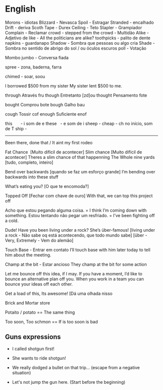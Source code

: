 # English

Morons - idiotas
Blizzard - Nevasca
Spoil - Estragar
Stranded - encalhado
Drift - deriva
Scoth Tape - Durex
Ceiling - Teto
Stapler - Grampiador
Complain - Reclamar
crowd - stepped from the crowd - Multidão
Alike - Adjetivo de like - All the politicians are alike?
toothpicks - palito de dente
napkins - guardanapo
Shadow - Sombra que pessoas ou algo cria
Shade - Sombra no sentido de abrigo do sol / ou óculos escuros
poll - Votação

Mombo jumbo - Conversa fiada

spree - zona, baderna, farra

chimed - soar, soou


I borrowed $500 from my sister
My sister lent $500 to me.

 
through Através fru
though Entretanto [zd]ou
thought Pensamento fote

bought Comprou bote
bough Galho bau

cough Tossir cof
enough Suficiente enof



this       - i som de e
these   - e som de i
sheep -
cheap - ch no início, som de T
ship -

---------------------------------------------------------------------------------------------------------------------------------------

Been there, done that / It aint my first rodeo

Fat Chance  [Muito difícil de acontecer]
Slim chance [Muito difícil de acontecer] Theres a slim chance of that happenning
The Whole nine yards [tudo, completo, inteiro]

Bend over backwards [quando se faz um esforço grande]
I’m bending over backwards into these stuff

What’s eating you? [O que te encomoda?]

Topped Off [Fechar com chave de ouro]
With that, we can top this project off

Acho que estou pegando alguma coisa. = I think I’m coming down with something.
Estou tentando não pegar um resfriado. = I’ve been fighting off a cold.

Dude! Have you been living under a rock? She’s über-famous!
[living under a rock - Não sabe oq está acontecendo, que todo mundo sabe]
[über - Very, Extremely - Vem do alemão]

Touch Base - Entrar em contato
I’ll touch base with him later today to tell him about the meeting.

Champ at the bit - Estar ancioso
They champ at the bit for some action

Let me bounce off this idea, if I may.
If you have a moment, I’d like to bounce an alternative plan off you.
When you work in a team you can bounce your ideas off each other.

Get a load of this, Its awesome! [Dá uma olhada nisso


Brick and Mortar store

Potaito / potato == The same thing

Too soon, Too schmon == If is too soon is bad

## Guns expressions

- I called shotgun first!
- She wants to ride shotgun!

- We really dodged a bullet on that trip... (escape from a negative situation)
- Let's not jump the gun here. (Start before the beginning)
